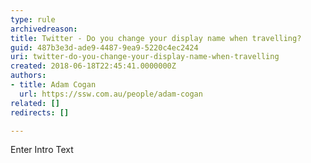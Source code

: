 ```yaml
---
type: rule
archivedreason: 
title: Twitter - Do you change your display name when travelling?
guid: 487b3e3d-ade9-4487-9ea9-5220c4ec2424
uri: twitter-do-you-change-your-display-name-when-travelling
created: 2018-06-18T22:45:41.0000000Z
authors:
- title: Adam Cogan
  url: https://ssw.com.au/people/adam-cogan
related: []
redirects: []

---
```



Enter Intro Text
<br><excerpt class='endintro'></excerpt><br>



